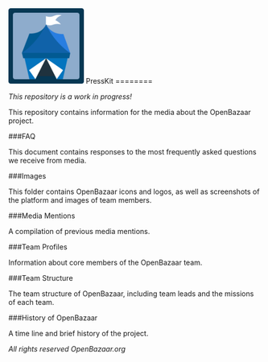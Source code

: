 <img src="https://raw.githubusercontent.com/OpenBazaar/PressKit/master/images/logo/openbazaar-logo.png" width="150px" />
PressKit
========

*This repository is a work in progress!*

This repository contains information for the media about the OpenBazaar project.

###FAQ

This document contains responses to the most frequently asked questions we receive from media.

###Images

This folder contains OpenBazaar icons and logos, as well as screenshots of the platform and images of team members.

###Media Mentions

A compilation of previous media mentions.

###Team Profiles

Information about core members of the OpenBazaar team.

###Team Structure

The team structure of OpenBazaar, including team leads and the missions of each team.

###History of OpenBazaar

A time line and brief history of the project.



*All rights reserved OpenBazaar.org*

